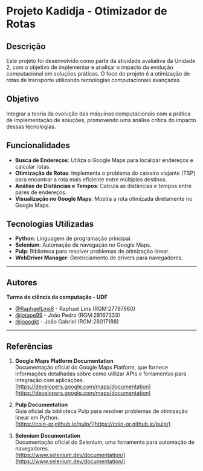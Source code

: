 # Projeto Kadidja - Otimizador de Rotas

## Descrição

Este projeto foi desenvolvido como parte da atividade avaliativa da Unidade 2, com o objetivo de implementar e analisar o impacto da evolução computacional em soluções práticas. O foco do projeto é a otimização de rotas de transporte utilizando tecnologias computacionais avançadas.

## Objetivo

Integrar a teoria da evolução das máquinas computacionais com a prática de implementação de soluções, promovendo uma análise crítica do impacto dessas tecnologias.


## Funcionalidades

- **Busca de Endereços**: Utiliza o Google Maps para localizar endereços e calcular rotas.
- **Otimização de Rotas**: Implementa o problema do caixeiro viajante (TSP) para encontrar a rota mais eficiente entre múltiplos destinos.
- **Análise de Distâncias e Tempos**: Calcula as distâncias e tempos entre pares de endereços.
- **Visualização no Google Maps**: Mostra a rota otimizada diretamente no Google Maps.

## Tecnologias Utilizadas

- **Python**: Linguagem de programação principal.
- **Selenium**: Automação de navegação no Google Maps.
- **Pulp**: Biblioteca para resolver problemas de otimização linear.
- **WebDriver Manager**: Gerenciamento de drivers para navegadores.

---

## Autores

**Turma de ciência da computação - UDF**
- [@RaphaelLins6](https://www.github.com/RaphaelLins6) - Raphael Lins (RGM:27797660)
- [@jotape99](https://www.github.com/jotape99) - João Pedro (RGM:28167333)
- [@joaogkt](https://www.github.com/joaogkt) - João Gabriel (RGM:28017188)

---

## Referências

1. **Google Maps Platform Documentation**  
   Documentação oficial do Google Maps Platform, que fornece informações detalhadas sobre como utilizar APIs e ferramentas para integração com aplicações.  
   [https://developers.google.com/maps/documentation](https://developers.google.com/maps/documentation)

2. **Pulp Documentation**  
   Guia oficial da biblioteca Pulp para resolver problemas de otimização linear em Python.  
   [https://coin-or.github.io/pulp/](https://coin-or.github.io/pulp/)

3. **Selenium Documentation**  
   Documentação oficial do Selenium, uma ferramenta para automação de navegadores.  
   [https://www.selenium.dev/documentation/](https://www.selenium.dev/documentation/)
